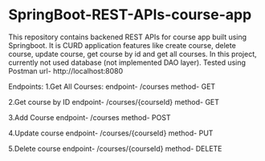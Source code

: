 # SpringBoot-REST-APIs-course-app
This repository contains backened REST APIs for course app built using Springboot. It is CURD application features like create course, delete course, update course, get course by id and get all courses. In this project, currently not used database (not implemented DAO layer). 
Tested using Postman
url-  http://localhost:8080

Endpoints:
1.Get All Courses:
  endpoint- /courses
  method- GET
  
2.Get course by ID
  endpoint- /courses/{courseId}
  method- GET

3.Add Course
  endpoint- /courses
  method- POST

4.Update course
  endpoint- /courses/{courseId}
  method- PUT

5.Delete course
  endpoint- /courses/{courseId}
  method- DELETE
